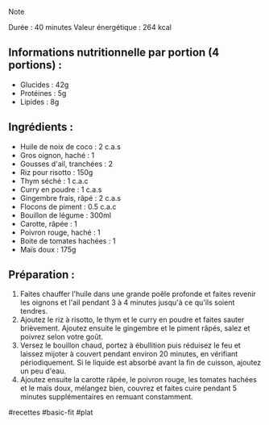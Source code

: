 > [!NOTE]
> Durée : 40 minutes
> Valeur énergétique : 264 kcal
## Informations nutritionnelle par portion (4 portions) :
- Glucides : 42g
- Protéines : 5g
- Lipides : 8g
## Ingrédients : 
- Huile de noix de coco : 2 c.a.s
- Gros oignon, haché : 1
- Gousses d'ail, tranchées : 2
- Riz pour risotto : 150g
- Thym séché : 1 c.a.c
- Curry en poudre : 1 c.a.s
- Gingembre frais, râpé : 2 c.a.s
- Flocons de piment : 0.5 c.a.c
- Bouillon de légume : 300ml
- Carotte, râpée : 1
- Poivron rouge, haché : 1
- Boite de tomates hachées : 1
- Maïs doux : 175g
## Préparation :
1. Faites chauffer l'huile dans une grande poêle profonde et faites revenir les oignons et l'ail pendant 3 à 4 minutes jusqu'à ce qu'ils soient tendres.
2. Ajoutez le riz à risotto, le thym et le curry en poudre et faites sauter brièvement. Ajoutez ensuite le gingembre et le piment râpés, salez et poivrez selon votre goût.
3. Versez le bouillon chaud, portez à ébullition puis réduisez le feu et laissez mijoter à couvert pendant environ 20 minutes, en vérifiant périodiquement. Si le liquide est absorbé avant la fin de cuisson, ajoutez un peu d'eau.
4. Ajoutez ensuite la carotte râpée, le poivron rouge, les tomates hachées et le maïs doux, mélangez bien, couvrez et faites cuire pendant 5 minutes supplémentaires en remuant constamment.

#recettes #basic-fit #plat